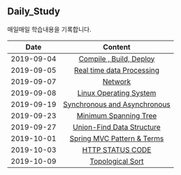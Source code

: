 ## Daily_Study 

매일매일 학습내용을 기록합니다.

   Date | Content 
  ---|:---:
   2019-09-04 | [Compile , Build, Deploy](https://github.com/jokerKwu/Daily_Study/blob/master/19-09-04.md)
   2019-09-05 | [ Real time data Processing ](https://github.com/jokerKwu/Daily_Study/blob/master/19-09-05.md)
   2019-09-07 | [ Network ](https://github.com/jokerKwu/Daily_Study/blob/master/19-09-07.md)
   2019-09-08 | [ Linux Operating System ](https://github.com/jokerKwu/Daily_Study/blob/master/19-09-08.md)
   2019-09-19 | [Synchronous and Asynchronous](https://github.com/jokerKwu/Daily_Study/blob/master/19-09-19.md)
   2019-09-23 | [ Minimum Spanning Tree ](https://github.com/jokerKwu/Daily_Study/blob/master/19-09-23.md)
   2019-09-27 | [ Union-Find Data Structure ](https://github.com/jokerKwu/Daily_Study/blob/master/19-09-27.md)
   2019-10-01 | [ Spring MVC Pattern & Terms ](https://github.com/jokerKwu/Daily_Study/blob/master/19-10-01.md)
   2019-10-03 | [ HTTP STATUS CODE ](https://github.com/jokerKwu/Daily_Study/blob/master/19-10-03.md)
   2019-10-09 | [ Topological Sort ](https://github.com/jokerKwu/Daily_Study/blob/master/19-10-09.md) 
